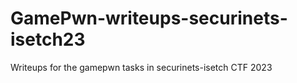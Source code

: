 # GamePwn-writeups-securinets-isetch23
Writeups for the gamepwn tasks in securinets-isetch CTF 2023
